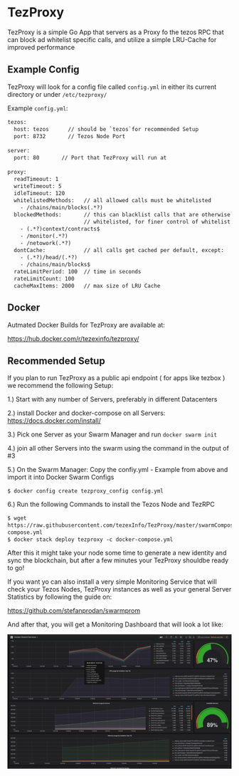 # TezProxy

TezProxy is a simple Go App that servers as a Proxy fo the tezos RPC
that can block ad whitelist specific calls, and utilize a simple LRU-Cache for
improved performance



## Example Config

TezProxy will look for a config file called `config.yml` in either its current directory
or under `/etc/tezproxy/`

Example `config.yml`:

```
tezos:
  host: tezos      // should be `tezos`for recommended Setup
  port: 8732       // Tezos Node Port

server:
  port: 80       // Port that TezProxy will run at

proxy:
  readTimeout: 1
  writeTimeout: 5
  idleTimeout: 120
  whitelistedMethods:   // all allowed calls must be whitelisted
    - /chains/main/blocks(.*?)
  blockedMethods:       // this can blacklist calls that are otherwise 
                        // whitelisted, for finer control of whitelist
    - (.*?)context/contracts$
    - /monitor(.*?)
    - /netowork(.*?)
  dontCache:            // all calls get cached per default, except:
    - (.*?)/head/(.*?)
    - /chains/main/blocks$
  rateLimitPeriod: 100  // time in seconds
  rateLimitCount: 100
  cacheMaxItems: 2000   // max size of LRU Cache
```  

## Docker

Autmated Docker Builds for TezProxy are available at:

https://hub.docker.com/r/tezexinfo/tezproxy/

## Recommended Setup

If you plan to run TezProxy as a public api endpoint ( for apps like tezbox ) we recommend the following Setup:


1.) Start with any number of Servers, preferably in different Datacenters

2.) install Docker and docker-compose on all Servers: https://docs.docker.com/install/

3.) Pick one Server as your Swarm Manager and run `docker swarm init`

4.) join all other Servers into the swarm using the command in the output of #3

5.) On the Swarm Manager: Copy the confiy.yml - Example from above and import it into Docker Swarm Configs

```
$ docker config create tezproxy_config config.yml
```

6.) Run the following Commands to install the Tezos Node and TezRPC

```
$ wget https://raw.githubusercontent.com/tezexInfo/TezProxy/master/swarmCompose/docker-compose.yml
$ docker stack deploy tezproxy -c docker-compose.yml
```

After this it might take your node some time to generate a new identity and sync the blockchain, but after a few minutes
your TezProxy shouldbe ready to go!


If you want yo can also install a very simple Monitoring Service that will check your Tezos Nodes, TezProxy instances
as well as your general Server Statistics by following the guide on:

https://github.com/stefanprodan/swarmprom

And after that, you will get a Monitoring Dashboard that will look a lot like:

![monitoring](https://raw.githubusercontent.com/tezexInfo/TezProxy/master/tezproxy_mon.png "TezProxy Moitoring")
